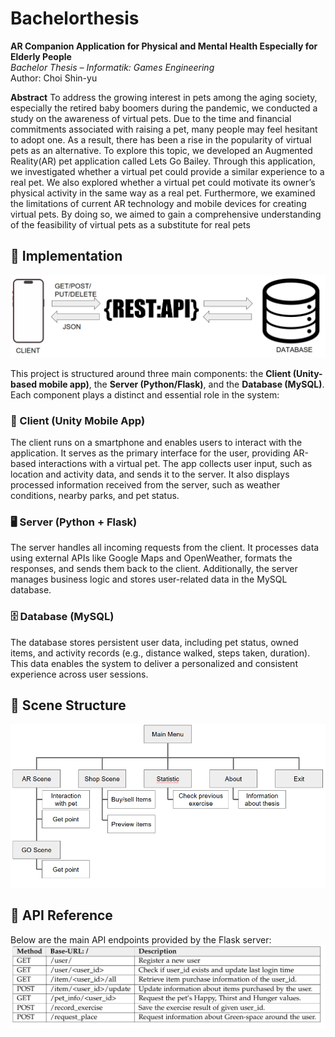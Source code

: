 # Bachelorthesis
**AR Companion Application for Physical and Mental Health Especially for Elderly People**  
_Bachelor Thesis – Informatik: Games Engineering_  
Author: Choi Shin-yu  


**Abstract**
 To address the growing interest in pets among the aging society, especially the retired baby  boomers during the pandemic, we conducted a study on the awareness of virtual pets. Due to the time and financial commitments associated with raising a pet, many people may feel
 hesitant to adopt one. As a result, there has been a rise in the popularity of virtual pets as an alternative. To explore this topic, we developed an Augmented Reality(AR) pet application called Lets Go Bailey. Through this application, we investigated whether a virtual pet could provide a similar experience to a real pet. We also explored whether a virtual pet could motivate its owner’s physical activity in the same way as a real pet. Furthermore, we examined the limitations of current AR technology and mobile devices for creating virtual pets. By doing so, we aimed to gain a comprehensive understanding of the feasibility of virtual pets as a substitute for real pets

## 🚀 Implementation
![System Architecture](/FinalPresentation/images/structure.png)

This project is structured around three main components: the **Client (Unity-based mobile app)**, the **Server (Python/Flask)**, and the **Database (MySQL)**. Each component plays a distinct and essential role in the system:

### 📱 Client (Unity Mobile App)
The client runs on a smartphone and enables users to interact with the application. It serves as the primary interface for the user, providing AR-based interactions with a virtual pet. The app collects user input, such as location and activity data, and sends it to the server. It also displays processed information received from the server, such as weather conditions, nearby parks, and pet status.

### 🖥️ Server (Python + Flask)
The server handles all incoming requests from the client. It processes data using external APIs like Google Maps and OpenWeather, formats the responses, and sends them back to the client. Additionally, the server manages business logic and stores user-related data in the MySQL database.

### 🗄️ Database (MySQL)
The database stores persistent user data, including pet status, owned items, and activity records (e.g., distance walked, steps taken, duration). This data enables the system to deliver a personalized and consistent experience across user sessions.

## 🧭 Scene Structure

![API Reference](/FinalPresentation/images/1.png)
## 📡 API Reference

Below are the main API endpoints provided by the Flask server:
![API Reference](/FinalPresentation/images/implementation_server.png)

